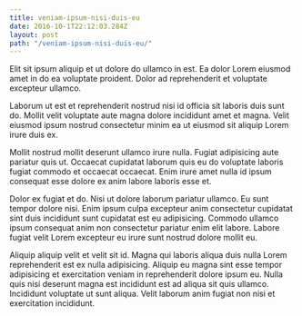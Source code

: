 ```yaml
---
title: veniam-ipsum-nisi-duis-eu
date: 2016-10-1T22:12:03.284Z
layout: post
path: "/veniam-ipsum-nisi-duis-eu/"
---
```


Elit sit ipsum aliquip et ut dolore do ullamco in est. Ea dolor Lorem eiusmod amet in do ea voluptate proident. Dolor ad reprehenderit et voluptate excepteur ullamco.

Laborum ut est et reprehenderit nostrud nisi id officia sit laboris duis sunt do. Mollit velit voluptate aute magna dolore incididunt amet et magna. Velit eiusmod ipsum nostrud consectetur minim ea ut eiusmod sit aliquip Lorem irure duis ex.

Mollit nostrud mollit deserunt ullamco irure nulla. Fugiat adipisicing aute pariatur quis ut. Occaecat cupidatat laborum quis eu do voluptate laboris fugiat commodo et occaecat occaecat. Enim irure amet nulla id ipsum consequat esse dolore ex anim labore laboris esse et.

Dolor ex fugiat et do. Nisi ut dolore laborum pariatur ullamco. Eu sunt tempor dolore nisi. Enim ipsum culpa excepteur anim consectetur cupidatat sint duis incididunt sunt cupidatat est eu adipisicing. Commodo ullamco ipsum consequat anim non consectetur pariatur enim elit labore. Labore fugiat velit Lorem excepteur eu irure sunt nostrud dolore mollit eu.

Aliquip aliquip velit et velit sit id. Magna qui laboris aliqua duis nulla Lorem reprehenderit est ex nulla adipisicing. Aliquip eu magna sint esse tempor adipisicing et exercitation veniam in reprehenderit dolore ipsum eu. Nulla quis nisi deserunt magna est incididunt est ad aliqua sit quis ullamco. Incididunt voluptate ut sunt aliqua. Velit laborum anim fugiat non nisi et exercitation incididunt.
